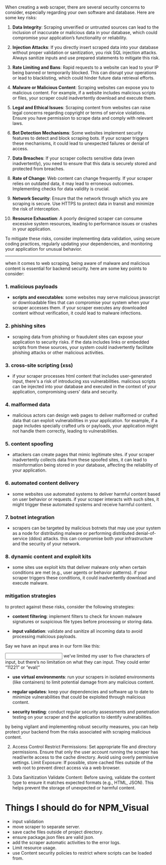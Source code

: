 When creating a web scraper, there are several security concerns to consider, especially regarding your own software and database. Here are some key risks:

1. **Data Integrity**: Scraping unverified or untrusted sources can lead to the inclusion of inaccurate or malicious data in your database, which could compromise your application’s functionality or reliability.

2. **Injection Attacks**: If you directly insert scraped data into your database without proper validation or sanitization, you risk SQL injection attacks. Always sanitize inputs and use prepared statements to mitigate this risk.

3. **Rate Limiting and Bans**: Rapid requests to a website can lead to your IP being banned or temporarily blocked. This can disrupt your operations or lead to blacklisting, which could hinder future data retrieval efforts.

4. **Malware or Malicious Content**: Scraping websites can expose you to malicious content. For example, if a website includes malicious scripts or files, your scraper could inadvertently download and execute them.

5. **Legal and Ethical Issues**: Scraping content from websites can raise legal concerns regarding copyright or terms of service violations. Ensure you have permission to scrape data and comply with relevant laws.

6. **Bot Detection Mechanisms**: Some websites implement security features to detect and block scraping bots. If your scraper triggers these mechanisms, it could lead to unexpected failures or denial of access.

7. **Data Breaches**: If your scraper collects sensitive data (even inadvertently), you need to ensure that this data is securely stored and protected from breaches.

8. **Rate of Change**: Web content can change frequently. If your scraper relies on outdated data, it may lead to erroneous outcomes. Implementing checks for data validity is crucial.

9. **Network Security**: Ensure that the network through which you are scraping is secure. Use HTTPS to protect data in transit and minimize the risk of interception.

10. **Resource Exhaustion**: A poorly designed scraper can consume excessive system resources, leading to performance issues or crashes in your application.

To mitigate these risks, consider implementing data validation, using secure coding practices, regularly updating your dependencies, and monitoring your application for unusual behavior.

---

when it comes to web scraping, being aware of malware and malicious content is essential for backend security. here are some key points to consider:

### 1. **malicious payloads**

- **scripts and executables**: some websites may serve malicious javascript or downloadable files that can compromise your system when your scraper accesses them. if your scraper executes any downloaded content without verification, it could lead to malware infections.

### 2. **phishing sites**

- scraping data from phishing or fraudulent sites can expose your application to security risks. if the data includes links or embedded scripts from these sources, your system could inadvertently facilitate phishing attacks or other malicious activities.

### 3. **cross-site scripting (xss)**

- if your scraper processes html content that includes user-generated input, there's a risk of introducing xss vulnerabilities. malicious scripts can be injected into your database and executed in the context of your application, compromising users' data and security.

### 4. **malformed data**

- malicious actors can design web pages to deliver malformed or crafted data that can exploit vulnerabilities in your application. for example, if a page includes specially crafted urls or payloads, your application might not handle them correctly, leading to vulnerabilities.

### 5. **content spoofing**

- attackers can create pages that mimic legitimate sites. if your scraper inadvertently collects data from these spoofed sites, it can lead to misinformation being stored in your database, affecting the reliability of your application.

### 6. **automated content delivery**

- some websites use automated systems to deliver harmful content based on user behavior or requests. if your scraper interacts with such sites, it might trigger these automated systems and receive harmful content.

### 7. **botnet integration**

- scrapers can be targeted by malicious botnets that may use your system as a node for distributing malware or performing distributed denial-of-service (ddos) attacks. this can compromise both your infrastructure and the security of your network.

### 8. **dynamic content and exploit kits**

- some sites use exploit kits that deliver malware only when certain conditions are met (e.g., user agents or behavior patterns). if your scraper triggers these conditions, it could inadvertently download and execute malware.

### mitigation strategies

to protect against these risks, consider the following strategies:

- **content filtering**: implement filters to check for known malware signatures or suspicious file types before processing or storing data.

- **input validation**: validate and sanitize all incoming data to avoid processing malicious payloads.

Say we have an input area in our form like this:

<input type="text" id="my-zipcode" name="my-zipcode" maxlength="5" />
we’ve limited my user to five characters of input, but there’s no limitation on what they can input. They could enter “11221” or “eval(“

- **use virtual environments**: run your scrapers in isolated environments (like containers) to limit potential damage from any malicious content.

- **regular updates**: keep your dependencies and software up to date to minimize vulnerabilities that could be exploited through malicious content.

- **security testing**: conduct regular security assessments and penetration testing on your scraper and the application to identify vulnerabilities.

by being vigilant and implementing robust security measures, you can help protect your backend from the risks associated with scraping malicious content.

2. Access Control
   Restrict Permissions: Set appropriate file and directory permissions. Ensure that only the user account running the scraper has read/write access to the cache directory. Avoid using overly permissive settings.
   Limit Exposure: If possible, store cached files outside of the web root to prevent direct access via a web browser.

3. Data Sanitization
   Validate Content: Before saving, validate the content type to ensure it matches expected formats (e.g., HTML, JSON). This helps prevent the storage of unexpected or harmful content.

# Things I should do for NPM_Visual

- input validation
- move scraper to separate server.
- save cache files outside of project directory.
- ensure package.json files are valid json.
- add the scraper automatic activities to the error logs.
- Limit resource usage.
- use Content security policies to restrict where scripts can be loaded from.
